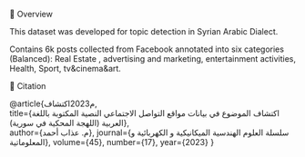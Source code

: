 📖 Overview

This dataset was developed for topic detection in Syrian Arabic Dialect. 

Contains 6k posts collected from Facebook annotated into six categories (Balanced): 
Real Estate , advertising and marketing, entertainment activities, Health, Sport, tv&cinema&art.

📜 Citation

@article{م2023اكتشاف, <br>
  title={اكتشاف الموضوع في بيانات مواقع التواصل الاجتماعي النصية المكتوبة باللغة العربية (اللهجة المحكية في سورية)}, <br>
  author={م. عذاب أحمد}, 
  journal={سلسلة العلوم الهندسية الميكانيكية و الكهربائية و المعلوماتية}, 
  volume={45}, 
  number={17}, 
  year={2023} 
}
